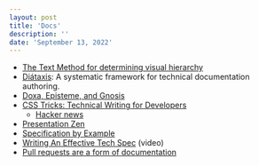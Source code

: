 ```yaml
---
layout: post
title: 'Docs'
description: ''
date: 'September 13, 2022'
---
```


- [The Text Method for determining visual hierarchy](https://www.the-haystack.com/2022/01/06/the-text-method-for-determining-visual-hierarchy/)
- [Diátaxis](https://diataxis.fr/): A systematic framework for technical documentation authoring.
- [Doxa, Episteme, and Gnosis](https://www.lesswrong.com/posts/vGj9QcxCryjeD2r3m/doxa-episteme-and-gnosis)
- [CSS Tricks: Technical Writing for Developers](https://css-tricks.com/technical-writing-for-developers/)
    - [Hacker news](https://news.ycombinator.com/item?id=32110690)
- [Presentation Zen](https://www.presentationzen.com/presentationzen/)
- [Specification by Example](https://www.theseosprint.com/p/specification-by-example-and-seo)
- [Writing An Effective Tech Spec](https://yougotthis.io/library/writing-an-effective-tech-spec/) (video)
- [Pull requests are a form of documentation](https://ben.balter.com/2023/05/19/pull-requests-are-a-form-of-documentations/)
